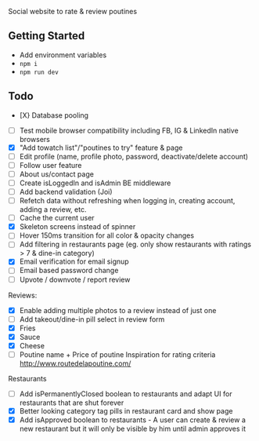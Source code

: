 Social website to rate & review poutines

## Getting Started
- Add environment variables
- `npm i`
- `npm run dev`

## Todo
- [X} Database pooling
- [ ] Test mobile browser compatibility including FB, IG & LinkedIn native browsers 
- [X] "Add towatch list"/"poutines to try" feature & page
- [ ] Edit profile (name, profile photo, password, deactivate/delete account)
- [ ] Follow user feature
- [ ] About us/contact page
- [ ] Create isLoggedIn and isAdmin BE middleware
- [ ] Add backend validation (Joi)
- [ ] Refetch data without refreshing when logging in, creating account, adding a review, etc.
- [ ] Cache the current user
- [X] Skeleton screens instead of spinner
- [ ] Hover 150ms transition for all color & opacity changes
- [ ] Add filtering in restaurants page (eg. only show restaurants with ratings > 7 & dine-in category)
- [X] Email verification for email signup
- [ ] Email based password change
- [ ] Upvote / downvote / report review

Reviews:
- [X] Enable adding multiple photos to a review instead of just one
- [ ] Add takeout/dine-in pill select in review form
- [X] Fries 
- [X] Sauce 
- [X] Cheese 
- [ ] Poutine name + Price of poutine
Inspiration for rating criteria http://www.routedelapoutine.com/

Restaurants
- [ ] Add isPermanentlyClosed boolean to restaurants and adapt UI for restaurants that are shut forever
- [X] Better looking category tag pills in restaurant card and show page
- [X] Add isApproved boolean to restaurants - A user can create & review a new restaurant but it will only be visible by him until admin approves it
